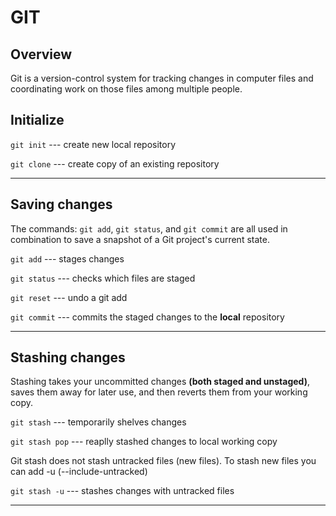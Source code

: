 # GIT

## Overview

Git is a version-control system for tracking changes in computer files and coordinating work on those files among multiple people.

## Initialize

`git init` --- create new local repository

`git clone` --- create copy of an existing repository

---

## Saving changes

The commands: `git add`, `git status`, and `git commit` are all used in combination to save a snapshot of a Git project's current state.

`git add` --- stages changes

`git status` --- checks which files are staged

`git reset` --- undo a git add

`git commit` --- commits the staged changes to the **local** repository

---

## Stashing changes

Stashing takes your uncommitted changes **(both staged and unstaged)**, saves them away for later use, and then reverts them from your working copy. 

`git stash` --- temporarily shelves changes

`git stash pop` --- reaplly stashed changes to local working copy

Git stash does not stash untracked files (new files). To stash new files you can add -u (--include-untracked)

`git stash -u` --- stashes changes with untracked files

---


